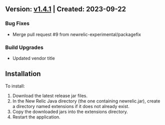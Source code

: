 ## Version: [v1.4.1](https://github.com/newrelic-experimental/newrelic-java-vertx/releases/tag/v1.4.1) | Created: 2023-09-22
### Bug Fixes
- Merge pull request #9 from newrelic-experimental/packagefix

### Build Upgrades
- Updated vendor title


## Installation

To install:

1. Download the latest release jar files.
2. In the New Relic Java directory (the one containing newrelic.jar), create a directory named extensions if it does not already exist.
3. Copy the downloaded jars into the extensions directory.
4. Restart the application.   

